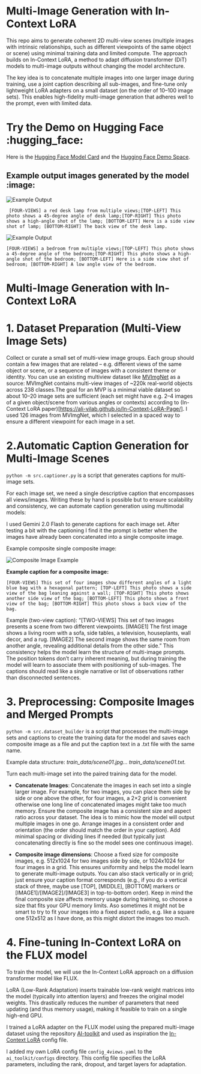 # Multi-Image Generation with In-Context LoRA

This repo aims to generate coherent 2D multi-view scenes (multiple images with intrinsic relationships, such as different viewpoints of the same object or scene) using minimal training data and limited compute. The approach builds on In-Context LoRA, a method to adapt diffusion transformer (DiT) models to multi-image outputs without changing the model architecture.

The key idea is to concatenate multiple images into one larger image during training, use a joint caption describing all sub-images, and fine-tune only lightweight LoRA adapters on a small dataset (on the order of 10–100 image sets). This enables high-fidelity multi-image generation that adheres well to the prompt, even with limited data.

# Try the Demo on Hugging Face :hugging_face:
Here is the [Hugging Face Model Card](https://huggingface.co/rmsandu/fourviews-incontext-lora) and the [Hugging Face Demo Space](https://huggingface.co/spaces/rmsandu/fourviews-incontext-lora?).

## Example output images generated by the model :image:
![Example Output](example_output1.jpeg)
```
 [FOUR-VIEWS] a red desk lamp from multiple views;[TOP-LEFT] This photo shows a 45-degree angle of desk lamp;[TOP-RIGHT] This photo shows a high-angle shot of the lamp; [BOTTOM-LEFT] Here is a side view shot of lamp; [BOTTOM-RIGHT] The back view of the desk lamp.
``` 
![Example Output](example_output2.jpeg)
```
[FOUR-VIEWS] a bedroom from multiple views;[TOP-LEFT] This photo shows a 45-degree angle of the bedroom;[TOP-RIGHT] This photo shows a high-angle shot of the bedroom; [BOTTOM-LEFT] Here is a side view shot of bedroom; [BOTTOM-RIGHT] A low angle view of the bedroom.
```
# Multi-Image Generation with In-Context LoRA

# 1. Dataset Preparation (Multi-View Image Sets)
Collect or curate a small set of multi-view image groups. Each group should contain a few images that are related – e.g. different views of the same object or scene, or a sequence of images with a consistent theme or identity. You can use an existing multiview dataset like [MVImgNet](https://github.com/GAP-LAB-CUHK-SZ/MVImgNet) as a source: MVImgNet contains multi-view images of ~220k real-world objects across 238 classes.The goal for an MVP is a minimal viable dataset so about 10–20 image sets are sufficient (each set might have e.g. 2–4 images of a given object/scene from various angles or contexts) according to (In-Context LoRA paper)[https://ali-vilab.github.io/In-Context-LoRA-Page/]. I used 126 images from MVImgNet, which I selected in a spaced way to ensure a different viewpoint for each image in a set.

# 2.Automatic Caption Generation for Multi-Image Scenes

`python -m src.captioner.py` is a script that generates captions for multi-image sets.

For each image set, we need a single descriptive caption that encompasses all views/images. Writing these by hand is possible but to ensure scalability and consistency, we can automate caption generation using multimodal models:

I used Gemini 2.0 Flash to generate captions for each image set. After testing a bit with the captioning I find it the prompt is better when the images have already been concatenated into a single composite image. 

Example composite single composite image:

![Composite Image Example](composite_example.jpeg)

**Example caption for a composite image:**
``` 
[FOUR-VIEWS] This set of four images show different angles of a light blue bag with a hexagonal pattern; [TOP-LEFT] This photo shows a side view of the bag leaning against a wall; [TOP-RIGHT] This photo shows another side view of the bag; [BOTTOM-LEFT] This photo shows a front view of the bag; [BOTTOM-RIGHT] This photo shows a back view of the bag.
```

Example (two-view caption): “[TWO-VIEWS] This set of two images presents a scene from two different viewpoints. [IMAGE1] The first image shows a living room with a sofa, side tables, a television, houseplants, wall decor, and a rug. [IMAGE2] The second image shows the same room from another angle, revealing additional details from the other side.” This consistency helps the model learn the structure of multi-image prompts. The position tokens don’t carry inherent meaning, but during training the model will learn to associate them with positioning of sub-images. The captions should read like a single narrative or list of observations rather than disconnected sentences.

# 3. Preprocessing: Composite Images and Merged Prompts
 `python -m src.dataset_builder` is a script that processes the multi-image sets and captions to create the training data for the model and saves each composite image as a file and put the caption text in a .txt file with the same name.

Example data structure: *train_data/scene01.jpg... train_data/scene01.txt.*


Turn each multi-image set into the paired training data for the model.
- **Concatenate Images**: Concatenate the images in each set into a single larger image. For example, for two images, you can place them side by side or one above the other, for four images, a 2×2 grid is convenient otherwise one long line of concatenated images might take too much memory. Ensure the composite image has a consistent size and aspect ratio across your dataset. The idea is to mimic how the model will output multiple images in one go. Arrange images in a consistent order and orientation (the order should match the order in your caption). Add minimal spacing or dividing lines if needed (but typically just concatenating directly is fine so the model sees one continuous image).

 - **Composite image dimensions**: Choose a fixed size for composite images, e.g. 512x1024 for two images side by side, or 1024x1024 for four images in a grid. This ensures uniformity and helps the model learn to generate multi-image outputs. You can also stack vertically or in grid; just ensure your caption format corresponds (e.g., if you do a vertical stack of three, maybe use [TOP], [MIDDLE], [BOTTOM] markers or [IMAGE1]/[IMAGE2]/[IMAGE3] in top-to-bottom order). Keep in mind the final composite size affects memory usage during training, so choose a size that fits your GPU memory limits. Aso sometimes it might not be smart to try to fit your images into a fixed aspect radio, e.g. like a square one 512x512 as I have done, as this might distort the images too much.


# 4. Fine-tuning In-Context LoRA on the FLUX model
To train the model, we will use the In-Context LoRA approach on a diffusion transformer model like FLUX.

LoRA (Low-Rank Adaptation) inserts trainable low-rank weight matrices into the model (typically into attention layers) and freezes the original model weights. This drastically reduces the number of parameters that need updating (and thus memory usage), making it feasible to train on a single high-end GPU.

I trained a LoRA adapter on the FLUX model using the prepared multi-image dataset using the repository [AI-toolkit](https://github.com/ostris/ai-toolkit) and used as inspiration the [In-Context LoRA](https://github.com/ali-vilab/In-Context-LoRA/tree/main) config file.

I added my own LoRA config file `config_4views.yaml` to the `ai_toolkit/configs` directory. This config file specifies the LoRA parameters, including the rank, dropout, and target layers for adaptation.
